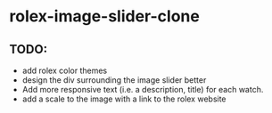# rolex-image-slider-clone


## TODO: 
  * add rolex color themes 
  * design the div surrounding the image slider better
  * Add more responsive text (i.e. a description, title) for each watch. 
  * add a scale to the image with a link to the rolex website 
  
